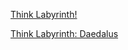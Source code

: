 
[Think Labyrinth!](http://www.astrolog.org/labyrnth.htm)



[Think Labyrinth: Daedalus](http://www.astrolog.org/labyrnth/daedalus.htm)
